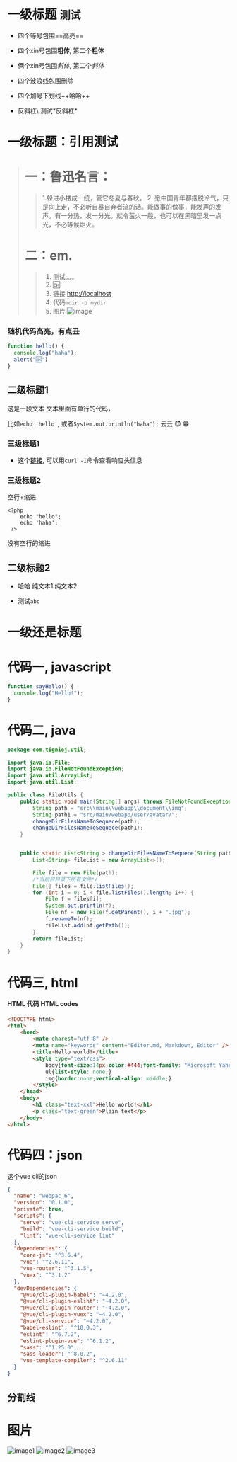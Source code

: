 # 一级标题 `测试`
- 四个等号包围==高亮==
- 四个xin号包围**粗体**, 第二个**粗体**
- 俩个xin号包围*斜体*, 第二个*斜体*
- 四个波浪线包围~~删除~~
- 四个加号下划线++哈哈++

- 反斜杠\ 测试\*反斜杠\*


# 一级标题：引用测试
>  # 一：鲁迅名言：
>> 1.躲进小楼成一统，管它冬夏与春秋。
>> 2. 愿中国青年都摆脱冷气，只是向上走，不必听自暴自弃者流的话。能做事的做事，能发声的发声。有一分热，发一分光。就令萤火一般，也可以在黑暗里发一点光，不必等候炬火。
>
>  # 二：em.
>> 1. 测试。。。
>> 2. 🆗
>> 3. 链接 [http://localhost](http://localhost)
>> 4. 代码`mdir -p mydir`
>> 5. 图片 ![image](./static/images/1.jpg)
>


### 随机代码高亮，有点~~丑~~

```javascript
function hello() {
  console.log("haha");
  alert("🆗")
}
```

## 二级标题1

这是一段文本 文本里面有单行的代码，

比如`echo 'hello'`, 或者`System.out.println("haha");` 
云云 😈
😁
### 三级标题1

- 这个[链接](http://localhost), 可以用`curl -I`命令查看响应头信息

### 三级标题2
空行+缩进

    <?php
        echo "hello";
        echo 'haha';
     ?>
    
没有空行的缩进

    

## 二级标题2


- 哈哈
纯文本1
纯文本2

- 测试`abc`

# 一级还是标题
# 代码一, javascript
```javascript
function sayHello() {
  console.log("Hello!");
}
```

# 代码二, java
```java
package com.tignioj.util;

import java.io.File;
import java.io.FileNotFoundException;
import java.util.ArrayList;
import java.util.List;

public class FileUtils {
    public static void main(String[] args) throws FileNotFoundException {
        String path = "src\\main\\webapp\\document\\img";
        String path1 = "src/main/webapp/user/avatar/";
        changeDirFilesNameToSequece(path);
        changeDirFilesNameToSequece(path1);
    }


    public static List<String > changeDirFilesNameToSequece(String path) {
        List<String> fileList = new ArrayList<>();

        File file = new File(path);
        /*当前目目录下所有文件*/
        File[] files = file.listFiles();
        for (int i = 0; i < file.listFiles().length; i++) {
            File f = files[i];
            System.out.println(f);
            File nf = new File(f.getParent(), i + ".jpg");
            f.renameTo(nf);
            fileList.add(nf.getPath());
        }
        return fileList;
    }
}

```
# 代码三, html


#### HTML 代码 HTML codes
```html
<!DOCTYPE html>
<html>
    <head>
        <mate charest="utf-8" />
        <meta name="keywords" content="Editor.md, Markdown, Editor" />
        <title>Hello world!</title>
        <style type="text/css">
            body{font-size:14px;color:#444;font-family: "Microsoft Yahei", Tahoma, "Hiragino Sans GB", Arial;background:#fff;}
            ul{list-style: none;}
            img{border:none;vertical-align: middle;}
        </style>
    </head>
    <body>
        <h1 class="text-xxl">Hello world!</h1>
        <p class="text-green">Plain text</p>
    </body>
</html>
```

# 代码四：json
这个vue cli的json
```json
{
  "name": "webpac_6",
  "version": "0.1.0",
  "private": true,
  "scripts": {
    "serve": "vue-cli-service serve",
    "build": "vue-cli-service build",
    "lint": "vue-cli-service lint"
  },
  "dependencies": {
    "core-js": "^3.6.4",
    "vue": "^2.6.11",
    "vue-router": "^3.1.5",
    "vuex": "^3.1.2"
  },
  "devDependencies": {
    "@vue/cli-plugin-babel": "~4.2.0",
    "@vue/cli-plugin-eslint": "~4.2.0",
    "@vue/cli-plugin-router": "~4.2.0",
    "@vue/cli-plugin-vuex": "~4.2.0",
    "@vue/cli-service": "~4.2.0",
    "babel-eslint": "^10.0.3",
    "eslint": "^6.7.2",
    "eslint-plugin-vue": "^6.1.2",
    "sass": "^1.25.0",
    "sass-loader": "^8.0.2",
    "vue-template-compiler": "^2.6.11"
  }
}

```

分割线
---

# 图片
![image1](./static/images/1.jpg)
![image2](./static/images/2.jpg)
![image3](./static/images/3.jpg)
